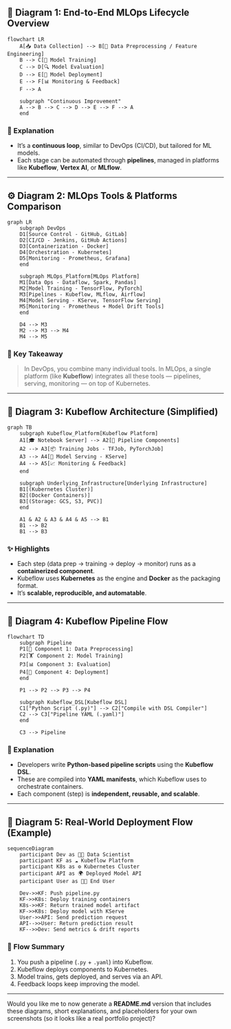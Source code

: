 ## 🧠 Diagram 1: End-to-End MLOps Lifecycle Overview

```mermaid
flowchart LR
    A[📥 Data Collection] --> B[🧹 Data Preprocessing / Feature Engineering]
    B --> C[🧠 Model Training]
    C --> D[🔍 Model Evaluation]
    D --> E[🚀 Model Deployment]
    E --> F[📊 Monitoring & Feedback]
    F --> A

    subgraph "Continuous Improvement"
    A --> B --> C --> D --> E --> F --> A
    end
```

### 🧩 Explanation

* It’s a **continuous loop**, similar to DevOps (CI/CD), but tailored for ML models.
* Each stage can be automated through **pipelines**, managed in platforms like **Kubeflow**, **Vertex AI**, or **MLflow**.

---

## ⚙️ Diagram 2: MLOps Tools & Platforms Comparison

```mermaid
graph LR
    subgraph DevOps
    D1[Source Control - GitHub, GitLab]
    D2[CI/CD - Jenkins, GitHub Actions]
    D3[Containerization - Docker]
    D4[Orchestration - Kubernetes]
    D5[Monitoring - Prometheus, Grafana]
    end

    subgraph MLOps_Platform[MLOps Platform]
    M1[Data Ops - Dataflow, Spark, Pandas]
    M2[Model Training - TensorFlow, PyTorch]
    M3[Pipelines - Kubeflow, MLflow, Airflow]
    M4[Model Serving - KServe, TensorFlow Serving]
    M5[Monitoring - Prometheus + Model Drift Tools]
    end

    D4 --> M3
    M2 --> M3 --> M4
    M4 --> M5
```

### 🧠 Key Takeaway

> In DevOps, you combine many individual tools.
> In MLOps, a single platform (like **Kubeflow**) integrates all these tools — pipelines, serving, monitoring — on top of Kubernetes.

---

## 🧩 Diagram 3: Kubeflow Architecture (Simplified)

```mermaid
graph TB
    subgraph Kubeflow_Platform[Kubeflow Platform]
    A1[🎓 Notebook Server] --> A2[🧬 Pipeline Components]
    A2 --> A3[📦 Training Jobs - TFJob, PyTorchJob]
    A3 --> A4[🚀 Model Serving - KServe]
    A4 --> A5[📈 Monitoring & Feedback]
    end

    subgraph Underlying_Infrastructure[Underlying Infrastructure]
    B1[(Kubernetes Cluster)]
    B2[(Docker Containers)]
    B3[(Storage: GCS, S3, PVC)]
    end

    A1 & A2 & A3 & A4 & A5 --> B1
    B1 --> B2
    B1 --> B3
```

### ✨ Highlights

* Each step (data prep → training → deploy → monitor) runs as a **containerized component**.
* Kubeflow uses **Kubernetes** as the engine and **Docker** as the packaging format.
* It’s **scalable, reproducible, and automatable**.

---

## 🔄 Diagram 4: Kubeflow Pipeline Flow

```mermaid
flowchart TD
    subgraph Pipeline
    P1[🧩 Component 1: Data Preprocessing]
    P2[🏋️ Component 2: Model Training]
    P3[📊 Component 3: Evaluation]
    P4[🚀 Component 4: Deployment]
    end

    P1 --> P2 --> P3 --> P4

    subgraph Kubeflow_DSL[Kubeflow DSL]
    C1["Python Script (.py)"] --> C2["Compile with DSL Compiler"]
    C2 --> C3["Pipeline YAML (.yaml)"]
    end

    C3 --> Pipeline
```

### 🧠 Explanation

* Developers write **Python-based pipeline scripts** using the **Kubeflow DSL**.
* These are compiled into **YAML manifests**, which Kubeflow uses to orchestrate containers.
* Each component (step) is **independent, reusable, and scalable**.

---

## 🧱 Diagram 5: Real-World Deployment Flow (Example)

```mermaid
sequenceDiagram
    participant Dev as 👩‍💻 Data Scientist
    participant KF as ☁️ Kubeflow Platform
    participant K8s as ⚙️ Kubernetes Cluster
    participant API as 🌍 Deployed Model API
    participant User as 👨‍💼 End User

    Dev->>KF: Push pipeline.py
    KF->>K8s: Deploy training containers
    K8s->>KF: Return trained model artifact
    KF->>K8s: Deploy model with KServe
    User->>API: Send prediction request
    API-->>User: Return prediction result
    KF-->>Dev: Send metrics & drift reports
```

### 🚀 Flow Summary

1. You push a pipeline (`.py` + `.yaml`) into Kubeflow.
2. Kubeflow deploys components to Kubernetes.
3. Model trains, gets deployed, and serves via an API.
4. Feedback loops keep improving the model.

---

Would you like me to now generate a **README.md** version that includes these diagrams, short explanations, and placeholders for your own screenshots (so it looks like a real portfolio project)?

